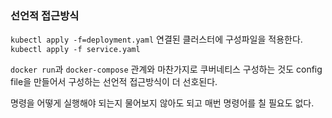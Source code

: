 ### 선언적 접근방식

`kubectl apply -f=deployment.yaml` 연결된 클러스터에 구성파일을 적용한다.
`kubectl apply -f service.yaml` 

`docker run`과 `docker-compose` 관계와 마찬가지로
쿠버네티스 구성하는 것도 config file을 만들어서 구성하는
선언적 접근방식이 더 선호된다.

명령을 어떻게 실행해야 되는지 물어보지 않아도 되고
매번 명령어를 칠 필요도 없다.